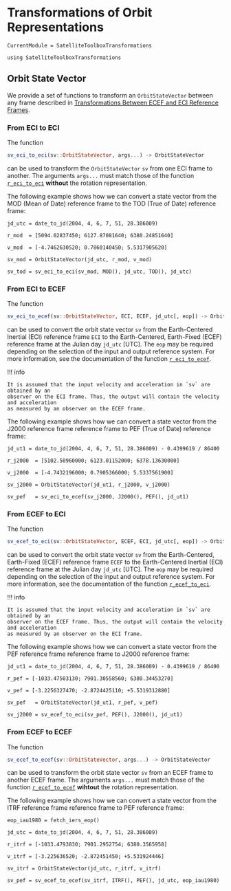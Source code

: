 # Transformations of Orbit Representations

```@meta
CurrentModule = SatelliteToolboxTransformations
```

```@setup transformation_orbit
using SatelliteToolboxTransformations
```

## Orbit State Vector

We provide a set of functions to transform an `OrbitStateVector` between any frame described
in [Transformations Between ECEF and ECI Reference Frames](@ref).

### From ECI to ECI

The function

```julia
sv_eci_to_eci(sv::OrbitStateVector, args...) -> OrbitStateVector
```

can be used to transform the `OrbitStateVector` `sv` from one ECI frame to another. The
arguments `args...` must match those of the function [`r_eci_to_eci`](@ref) **without** the
rotation representation.

The following example shows how we can convert a state vector from the MOD (Mean of Date)
reference frame to the TOD (True of Date) reference frame:

```@repl transformation_orbit
jd_utc = date_to_jd(2004, 4, 6, 7, 51, 28.386009)

r_mod  = [5094.02837450; 6127.87081640; 6380.24851640]

v_mod  = [-4.7462630520; 0.7860140450; 5.5317905620]

sv_mod = OrbitStateVector(jd_utc, r_mod, v_mod)

sv_tod = sv_eci_to_eci(sv_mod, MOD(), jd_utc, TOD(), jd_utc)
```

### From ECI to ECEF

The function

```julia
sv_eci_to_ecef(sv::OrbitStateVector, ECI, ECEF, jd_utc[, eop]) -> OrbitStateVector
```

can be used to convert the orbit state vector `sv` from the Earth-Centered Inertial (ECI)
reference frame `ECI` to the Earth-Centered, Earth-Fixed (ECEF) reference frame at the
Julian day `jd_utc` [UTC]. The `eop` may be required depending on the selection of the input
and output reference system. For more information, see the documentation of the function
[`r_eci_to_ecef`](@ref).

!!! info

    It is assumed that the input velocity and acceleration in `sv` are obtained by an
    observer on the ECI frame. Thus, the output will contain the velocity and acceleration
    as measured by an observer on the ECEF frame.

The following example shows how we can convert a state vector from the J2000 reference frame
reference frame to PEF (True of Date) reference frame:

```@repl transformation_orbit
jd_ut1 = date_to_jd(2004, 4, 6, 7, 51, 28.386009) - 0.4399619 / 86400

r_j2000  = [5102.50960000; 6123.01152000; 6378.13630000]

v_j2000  = [-4.7432196000; 0.7905366000; 5.5337561900]

sv_j2000 = OrbitStateVector(jd_ut1, r_j2000, v_j2000)

sv_pef   = sv_eci_to_ecef(sv_j2000, J2000(), PEF(), jd_ut1)
```

### From ECEF to ECI

The function

```julia
sv_ecef_to_eci(sv::OrbitStateVector, ECEF, ECI, jd_utc[, eop]) -> OrbitStateVector
```

can be used to convert the orbit state vector `sv` from the Earth-Centered, Earth-Fixed
(ECEF) reference frame `ECEF` to the Earth-Centered Inertial (ECI) reference frame at the
Julian day `jd_utc` [UTC]. The `eop` may be required depending on the selection of the input
and output reference system. For more information, see the documentation of the function
[`r_ecef_to_eci`](@ref).

!!! info

    It is assumed that the input velocity and acceleration in `sv` are obtained by an
    observer on the ECEF frame. Thus, the output will contain the velocity and acceleration
    as measured by an observer on the ECI frame.

The following example shows how we can convert a state vector from the PEF reference frame
reference frame to J2000 reference frame:

```@repl transformation_orbit
jd_ut1 = date_to_jd(2004, 4, 6, 7, 51, 28.386009) - 0.4399619 / 86400

r_pef = [-1033.47503130; 7901.30558560; 6380.34453270]

v_pef = [-3.2256327470; -2.8724425110; +5.5319312880]

sv_pef   = OrbitStateVector(jd_ut1, r_pef, v_pef)

sv_j2000 = sv_ecef_to_eci(sv_pef, PEF(), J2000(), jd_ut1)
```

### From ECEF to ECEF

The function

```julia
sv_ecef_to_ecef(sv::OrbitStateVector, args...) -> OrbitStateVector
```

can be used to transform the orbit state vector `sv` from an ECEF frame to another ECEF
frame. The arguments `args...` must match those of the function [`r_ecef_to_ecef`](@ref)
**wihtout** the rotation representation.

The following example shows how we can convert a state vector from the ITRF reference frame
reference frame to PEF reference frame:

```@repl transformation_orbit
eop_iau1980 = fetch_iers_eop()

jd_utc = date_to_jd(2004, 4, 6, 7, 51, 28.386009)

r_itrf = [-1033.4793830; 7901.2952754; 6380.3565958]

v_itrf = [-3.225636520; -2.872451450; +5.531924446]

sv_itrf = OrbitStateVector(jd_utc, r_itrf, v_itrf)

sv_pef = sv_ecef_to_ecef(sv_itrf, ITRF(), PEF(), jd_utc, eop_iau1980)
```
